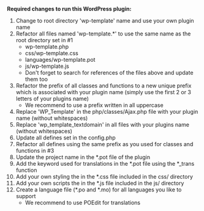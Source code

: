 **Required changes to run this WordPress plugin:**

1) Change to root directory 'wp-template' name and use your own plugin name
2) Refactor all files named 'wp-template.*' to use the same name as the root directory set in #1
    - wp-template.php
    - css/wp-template.css
    - languages/wp-template.pot
    - js/wp-template.js
    - Don't forget to search for references of the files above and update them too
3) Refactor the prefix of all classes and functions to a new unique prefix which is associated with your plugin name (simply use the first 2 or 3 letters of your plugins name)
    - We recommend to use a prefix written in all uppercase
4) Replace 'WP_Template' in the php/classes/Ajax.php file with your plugin name (without whitespaces)
5) Replace 'wp_template_textdomain' in all files with your plugins name (without whitespaces)
6) Update all defines set in the config.php
7) Refactor all defines using the same prefix as you used for classes and functions in #3
8) Update the project name in the *.pot file of the plugin
9) Add the keyword used for translations in the *.pot file using the *_trans function
10) Add your own styling the in the *.css file included in the css/ directory
11) Add your own scripts the in the *.js file included in the js/ directory
12) Create a language file (*.po and *.mo) for all languages you like to support
    - We recommend to use POEdit for translations